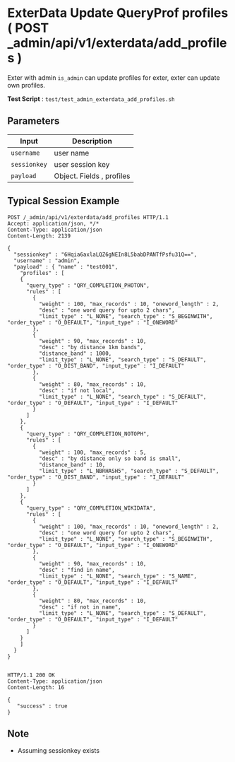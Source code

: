 # ExterData Update QueryProf profiles ( POST _admin/api/v1/exterdata/add_profiles )

Exter with admin `is_admin` can update profiles for exter, exter can update own profiles.

**Test Script** : `test/test_admin_exterdata_add_profiles.sh`

## Parameters

| Input | Description |
| ---- | ----------- |
| `username` | user name |
| `sessionkey` | user session key |
| `payload` | Object. Fields  , profiles |

## Typical Session Example

```
POST /_admin/api/v1/exterdata/add_profiles HTTP/1.1
Accept: application/json, */*
Content-Type: application/json
Content-Length: 2139

{
  "sessionkey" : "6Hqia6axlaLQZ6gNEIn8L5babDPANTfPsfu31Q==",
  "username" : "admin",
  "payload" : { "name" : "test001",
    "profiles" : [
    {
      "query_type" : "QRY_COMPLETION_PHOTON",
      "rules" : [
        {
          "weight" : 100, "max_records" : 10, "oneword_length" : 2,
          "desc" : "one word query for upto 2 chars",
          "limit_type" : "L_NONE", "search_type" : "S_BEGINWITH", "order_type" : "O_DEFAULT", "input_type" : "I_ONEWORD"
        },
        {
          "weight" : 90, "max_records" : 10,
          "desc" : "by distance 1km bands",
          "distance_band" : 1000,
          "limit_type" : "L_NONE", "search_type" : "S_DEFAULT", "order_type" : "O_DIST_BAND", "input_type" : "I_DEFAULT"
        },
        {
          "weight" : 80, "max_records" : 10,
          "desc" : "if not local",
          "limit_type" : "L_NONE", "search_type" : "S_DEFAULT", "order_type" : "O_DEFAULT", "input_type" : "I_DEFAULT"
        }
      ]
    },
    {
      "query_type" : "QRY_COMPLETION_NOTOPH",
      "rules" : [
        {
          "weight" : 100, "max_records" : 5,
          "desc" : "by distance only so band is small",
          "distance_band" : 10,
          "limit_type" : "L_NBRHASH5", "search_type" : "S_DEFAULT", "order_type" : "O_DIST_BAND", "input_type" : "I_DEFAULT"
        }
      ]
    },
    {
      "query_type" : "QRY_COMPLETION_WIKIDATA",
      "rules" : [
        {
          "weight" : 100, "max_records" : 10, "oneword_length" : 2,
          "desc" : "one word query for upto 2 chars",
          "limit_type" : "L_NONE", "search_type" : "S_BEGINWITH", "order_type" : "O_DEFAULT", "input_type" : "I_ONEWORD"
        },
        {
          "weight" : 90, "max_records" : 10,
          "desc" : "find in name",
          "limit_type" : "L_NONE", "search_type" : "S_NAME", "order_type" : "O_DEFAULT", "input_type" : "I_DEFAULT"
        },
        {
          "weight" : 80, "max_records" : 10,
          "desc" : "if not in name",
          "limit_type" : "L_NONE", "search_type" : "S_DEFAULT", "order_type" : "O_DEFAULT", "input_type" : "I_DEFAULT"
        }
      ]
    }
    ]
  } 
}


HTTP/1.1 200 OK
Content-Type: application/json
Content-Length: 16

{
   "success" : true
}
```

## Note

- Assuming sessionkey exists


